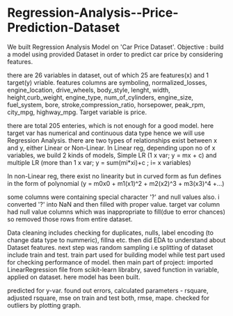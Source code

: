 # Regression-Analysis--Price-Prediction-Dataset
We built Regression Analysis Model on 'Car Price Dataset'.
Objective : build a model using provided Dataset in order to predict car price by considering features.

there are 26 variables in dataset, out of which 25 are features(x) and 1 target(y) vriable. features columns are symboling, normalized_losses, engine_location, drive_wheels, body_style, lenght, width, height,curb_weight, engine_type, num_of_cylinders, engine_size, fuel_system, bore, stroke,compression_ratio, horsepower, peak_rpm, city_mpg, highway_mpg. Target variable is price.

there are total 205 enteries, which is not enough for a good model.
here target var has numerical and continuous data type hence we will use Regression Analysis. there are two types of relationships exist between x and y, either Linear or Non-Linear. In Linear reg, depending upon no of x variables, we build 2 kinds of models, Simple LR (1 x var; y = mx + c) and multiple LR (more than 1 x var; y = sum(mi*xi)+c ; i= x variables)

In non-Linear reg, there exist no linearity but in curved form as fun defines in the form of polynomial (y = m0x0 + m1(x1)^2 + m2(x2)^3 + m3(x3)^4 +...)

some columns were containing special character '?' and null values also. i converted '?' into NaN and then filled with proper value.
target var column had null value columns which was inappropriate to fill(due to error chances) so removed those rows from entire dataset.

Data cleaning includes checking for duplicates, nulls, label encoding (to change data type to nummeric), fillna etc. then did EDA to understand about Dataset features. next step was random sampling i.e splitting of dataset include train and test. train part used for building model while test part used for checking performance of model.
then main part of project: imported LinearRegression file from scikit-learn librabry, saved function in variable, applied on dataset. here model has been built.

predicted for y-var. found out errors, calculated parameters - rsquare, adjusted rsquare, mse on train and test both, rmse, mape.
checked for outliers by plotting graph.
